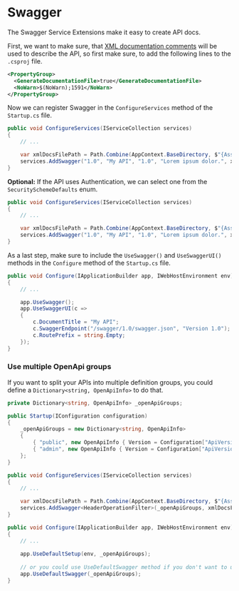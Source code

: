 # Swagger

The Swagger Service Extensions make it easy to create API docs.

First, we want to make sure, that [XML documentation comments](https://docs.microsoft.com/en-us/dotnet/csharp/programming-guide/xmldoc/) will be used to describe the API, so first make sure, to add the following lines to the `.csproj` file.

```xml title=".csproj"
<PropertyGroup>
  <GenerateDocumentationFile>true</GenerateDocumentationFile>
  <NoWarn>$(NoWarn);1591</NoWarn>
</PropertyGroup>
```

Now we can register Swagger in the `ConfigureServices` method of the `Startup.cs` file.

```csharp title="Startup.cs"
public void ConfigureServices(IServiceCollection services)
{
    // ...

    var xmlDocsFilePath = Path.Combine(AppContext.BaseDirectory, $"{Assembly.GetExecutingAssembly().GetName().Name}.xml");
    services.AddSwagger("1.0", "My API", "1.0", "Lorem ipsum dolor.", xmlDocsFilePath);
}
```

**Optional:** If the API uses Authentication, we can select one from the `SecuritySchemeDefaults` enum.

```csharp title="Startup.cs"
public void ConfigureServices(IServiceCollection services)
{
    // ...

    var xmlDocsFilePath = Path.Combine(AppContext.BaseDirectory, $"{Assembly.GetExecutingAssembly().GetName().Name}.xml");
    services.AddSwagger("1.0", "My API", "1.0", "Lorem ipsum dolor.", xmlDocsFilePath, SecuritySchemeDefaults.JWTBearer)
}
```

As a last step, make sure to include the `UseSwagger()` and `UseSwaggerUI()` methods in the `Configure` method of the `Startup.cs` file.

```csharp title="Startup.cs"
public void Configure(IApplicationBuilder app, IWebHostEnvironment env)
{
    // ...

    app.UseSwagger();
    app.UseSwaggerUI(c =>
    {
        c.DocumentTitle = "My API";
        c.SwaggerEndpoint("/swagger/1.0/swagger.json", "Version 1.0");
        c.RoutePrefix = string.Empty;
    });
}
```

### Use multiple OpenApi groups
If you want to split your APIs into multiple definition groups, you could define a ```Dictionary<string, OpenApiInfo>``` to do that.

```csharp title="Startup.cs"
private Dictionary<string, OpenApiInfo> _openApiGroups;

public Startup(IConfiguration configuration)
{
    _openApiGroups = new Dictionary<string, OpenApiInfo>
    {
        { "public", new OpenApiInfo { Version = Configuration["ApiVersion"], Title = $"Public {Configuration["ApiName"]}", Description = $"This is the {Configuration["ApiName"]} public APIs." } },
        { "admin", new OpenApiInfo { Version = Configuration["ApiVersion"], Title = $"Admin {Configuration["ApiName"]}", Description = $"This is the {Configuration["ApiName"]} admin APIs." } }
    };
}

public void ConfigureServices(IServiceCollection services)
{
    // ...

    var xmlDocsFilePath = Path.Combine(AppContext.BaseDirectory, $"{Assembly.GetExecutingAssembly().GetName().Name}.xml");
    services.AddSwagger<HeaderOperationFilter>(_openApiGroups, xmlDocsFilePath);
}

public void Configure(IApplicationBuilder app, IWebHostEnvironment env)
{    
    // ...
    
    app.UseDefaultSetup(env, _openApiGroups);
    
    // or you could use UseDefaultSwagger method if you don't want to use UseDefaultSetup
    app.UseDefaultSwagger(_openApiGroups);
}
```
